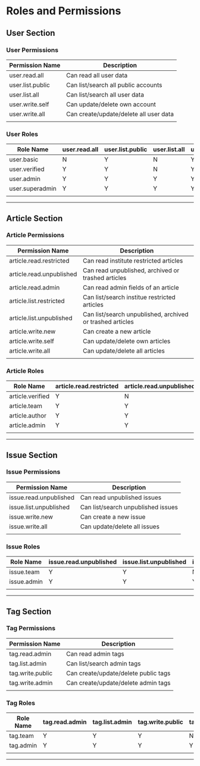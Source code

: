 # Roles and Permissions

## User Section

### User Permissions

| Permission Name  | Description                            |
| ---------------- | -------------------------------------- |
| user.read.all    | Can read all user data                 |
| user.list.public | Can list/search all public accounts    |
| user.list.all    | Can list/search all user data          |
| user.write.self  | Can update/delete own account          |
| user.write.all   | Can create/update/delete all user data |
|                  |                                        |

### User Roles

| Role Name       | user.read.all | user.list.public | user.list.all | user.write.self | user.write.all |
| --------------- | ------------- | ---------------- | ------------- | --------------- | -------------- |
| user.basic      | N             | Y                | N             | Y               | N              |
| user.verified   | Y             | Y                | N             | Y               | N              |
| user.admin      | Y             | Y                | Y             | Y               | N              |
| user.superadmin | Y             | Y                | Y             | Y               | Y              |
|                 |               |                  |               |                 |                |

---

## Article Section

### Article Permissions

| Permission Name          | Description                                               |
| ------------------------ | --------------------------------------------------------- |
| article.read.restricted  | Can read institute restricted articles                    |
| article.read.unpublished | Can read unpublished, archived or trashed articles        |
| article.read.admin       | Can read admin fields of an article                       |
| article.list.restricted  | Can list/search institue restricted articles              |
| article.list.unpublished | Can list/search unpublished, archived or trashed articles |
| article.write.new        | Can create a new article                                  |
| article.write.self       | Can update/delete own articles                            |
| article.write.all        | Can update/delete all articles                            |
|                          |                                                           |

### Article Roles

| Role Name        | article.read.restricted | article.read.unpublished | article.read.admin | article.list.restricted | article.list.unpublished | article.write.new | article.write.self | user.write.all |
| ---------------- | ----------------------- | ------------------------ | ------------------ | ----------------------- | ------------------------ | ----------------- | ------------------ | -------------- |
| article.verified | Y                       | N                        | N                  | Y                       | N                        | N                 | N                  | N              |
| article.team     | Y                       | Y                        | Y                  | Y                       | Y                        | N                 | Y                  | N              |
| article.author   | Y                       | Y                        | Y                  | Y                       | Y                        | Y                 | Y                  | N              |
| article.admin    | Y                       | Y                        | Y                  | Y                       | Y                        | Y                 | Y                  | Y              |
|                  |                         |                          |                    |                         |                          |                   |                    |                |

---

## Issue Section

### Issue Permissions

| Permission Name        | Description                        |
| ---------------------- | ---------------------------------- |
| issue.read.unpublished | Can read unpublished issues        |
| issue.list.unpublished | Can list/search unpublished issues |
| issue.write.new        | Can create a new issue             |
| issue.write.all        | Can update/delete all issues       |
|                        |                                    |

### Issue Roles

| Role Name   | issue.read.unpublished | issue.list.unpublished | issue.write.new | issue.write.all |
| ----------- | ---------------------- | ---------------------- | --------------- | --------------- |
| issue.team  | Y                      | Y                      | N               | N               |
| issue.admin | Y                      | Y                      | Y               | Y               |
|             |                        |                        |                 |                 |

---

## Tag Section

### Tag Permissions

| Permission Name  | Description                          |
| ---------------- | ------------------------------------ |
| tag.read.admin   | Can read admin tags                  |
| tag.list.admin   | Can list/search admin tags           |
| tag.write.public | Can create/update/delete public tags |
| tag.write.admin  | Can create/update/delete admin tags  |
|                  |                                      |

### Tag Roles

| Role Name | tag.read.admin | tag.list.admin | tag.write.public | tag.write.admin |
| --------- | -------------- | -------------- | ---------------- | --------------- |
| tag.team  | Y              | Y              | Y                | N               |
| tag.admin | Y              | Y              | Y                | Y               |
|           |                |                |                  |                 |

---
